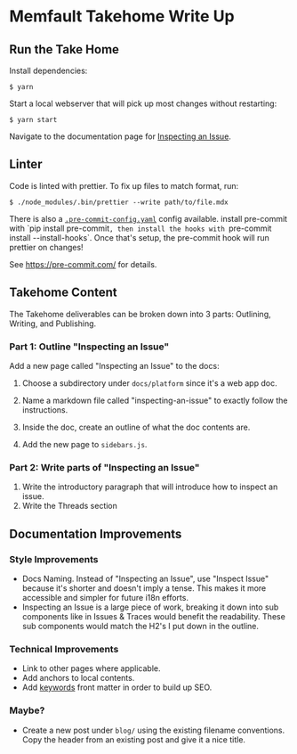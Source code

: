 # Memfault Takehome Write Up

## Run the Take Home
Install dependencies:

```
$ yarn
```

Start a local webserver that will pick up most changes without restarting:

```
$ yarn start
```

Navigate to the documentation page for [Inspecting an Issue](http://localhost:3000/docs/platform/inspecting-an-issue
).

## Linter

Code is linted with prettier. To fix up files to match format, run:

```
$ ./node_modules/.bin/prettier --write path/to/file.mdx
```

There is also a [`.pre-commit-config.yaml`](`.pre-commit-config.yaml) config available. install pre-commit with `pip install pre-commit`, then install the hooks with `pre-commit install --install-hooks`. Once that's setup, the pre-commit hook will run prettier on changes!

See https://pre-commit.com/ for details.

## Takehome Content

The Takehome deliverables can be broken down into 3 parts: Outlining, Writing, and Publishing.

### Part 1: Outline "Inspecting an Issue" 
Add a new page called "Inspecting an Issue" to the docs:

1. Choose a subdirectory under `docs/platform` since it's a web app doc.

2. Name a markdown file called "inspecting-an-issue" to exactly follow the instructions.

3. Inside the doc, create an outline of what the doc contents are.

3. Add the new page to `sidebars.js`.

### Part 2: Write parts of "Inspecting an Issue"

1. Write the introductory paragraph that will introduce how to inspect an issue.
2. Write the Threads section

## Documentation Improvements

### Style Improvements

- Docs Naming. Instead of "Inspecting an Issue", use "Inspect Issue" because it's shorter and doesn't imply a tense. This makes it more accessible and simpler for future i18n efforts.
- Inspecting an Issue is a large piece of work, breaking it down into sub components like in Issues & Traces would benefit the readability. These sub components would match the H2's I put down in the outline.

### Technical Improvements
- Link to other pages where applicable.
- Add anchors to local contents.
- Add [keywords](https://docusaurus.io/docs/seo) front matter in order to build up SEO.

### Maybe?
- Create a new post under `blog/` using the existing filename conventions. Copy the header from an existing post and give it a nice title.